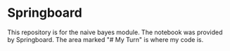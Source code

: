 # Springboard
This repository is for the naive bayes module. The notebook was provided by Springboard. The area marked "# My Turn" is where my code is.
